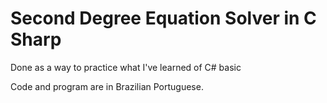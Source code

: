 # Second Degree Equation Solver in C Sharp
 Done as a way to practice what I've learned of C# basic
 
 Code and program are in Brazilian Portuguese.
 